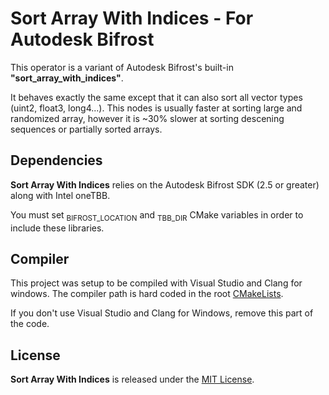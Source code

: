 # Sort Array With Indices - For Autodesk Bifrost

This operator is a variant of Autodesk Bifrost's built-in **"sort_array_with_indices"**. 

It behaves exactly the same except that it can also sort all vector types (uint2, float3, long4...). This nodes is usually faster at sorting large and randomized array, however it is ~30% slower at sorting descening sequences or partially sorted arrays.

## Dependencies
**Sort Array With Indices** relies on the Autodesk Bifrost SDK (2.5 or greater) along with Intel oneTBB. 

You must set <sub>BIFROST_LOCATION</sub> and <sub>TBB_DIR</sub> CMake variables in order to include these libraries.

## Compiler
This project was setup to be compiled with Visual Studio and Clang for windows. The compiler path is hard coded in the root [CMakeLists](CMakeLists.txt). 

If you don't use Visual Studio and Clang for Windows, remove this part of the code.

## License
**Sort Array With Indices** is released under the [MIT License](LICENSE.md).